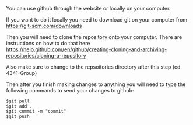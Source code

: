 You can use github through the website or locally on your computer. 

If you want to do it locally you need to download git on your computer from https://git-scm.com/downloads

Then you will need to clone the repository onto your computer. There are instructions on how to do that here https://help.github.com/en/github/creating-cloning-and-archiving-repositories/cloning-a-repository

Also make sure to change to the repsoitories directory after this step (cd 4341-Group)

Then after you finish making changes to anything you will need to type the following commands to send your changes to github: 
```
$git pull
$git add .
$git commit -m "commit"
$git push
```
